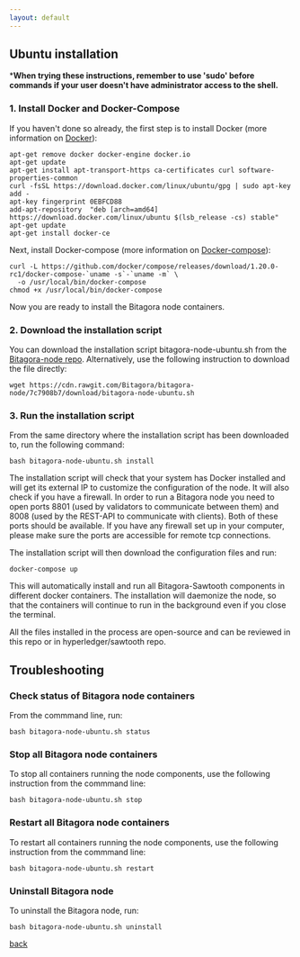 ```yaml
---
layout: default
---
```

## Ubuntu installation

***When trying these instructions, remember to use 'sudo' before commands if your user doesn't 
have administrator access to the shell.**

### 1. Install Docker and Docker-Compose

If you haven't done so already, the first step is to install Docker (more information on 
[Docker](https://docs.docker.com/install/linux/docker-ce/ubuntu/)):

```
apt-get remove docker docker-engine docker.io
apt-get update
apt-get install apt-transport-https ca-certificates curl software-properties-common
curl -fsSL https://download.docker.com/linux/ubuntu/gpg | sudo apt-key add -
apt-key fingerprint 0EBFCD88
add-apt-repository  "deb [arch=amd64] https://download.docker.com/linux/ubuntu $(lsb_release -cs) stable"
apt-get update
apt-get install docker-ce
```

Next, install Docker-compose (more information on [Docker-compose](https://github.com/docker/compose/releases)):


```
curl -L https://github.com/docker/compose/releases/download/1.20.0-rc1/docker-compose-`uname -s`-`uname -m` \
  -o /usr/local/bin/docker-compose
chmod +x /usr/local/bin/docker-compose
```

Now you are ready to install the Bitagora node containers.

### 2. Download the installation script

You can download the installation script bitagora-node-ubuntu.sh from the [Bitagora-node repo](https://github.com/Bitagora/bitagora-node). Alternatively, use the following instruction to download the file directly:

```
wget https://cdn.rawgit.com/Bitagora/bitagora-node/7c7908b7/download/bitagora-node-ubuntu.sh
```

### 3. Run the installation script

From the same directory where the installation script has been downloaded to,
run the following command:

```
bash bitagora-node-ubuntu.sh install
```

The installation script will check that your system has Docker installed and will get its external IP
to customize the configuration of the node. It will also check if you have a firewall. In order to
run a Bitagora node you need to open ports 8801 (used by validators to communicate between them) and 8008 
(used by the REST-API to communicate with clients). Both of these ports should be available. 
If you have any firewall set up in your computer, please make sure the ports are accessible for remote tcp
connections. 

The installation script will then download the configuration files and run:

```
docker-compose up
```

This will automatically install and run all Bitagora-Sawtooth components in different docker containers. 
The installation will daemonize the node, so that the containers will continue to run in the background 
even if you close the terminal. 

All the files installed in the process are open-source and can be reviewed in this repo or in hyperledger/sawtooth 
repo.

## Troubleshooting 

### Check status of Bitagora node containers

From the commmand line, run:

```
bash bitagora-node-ubuntu.sh status
```

### Stop all Bitagora node containers

To stop all containers running the node components, use the following instruction from the
commmand line:

```
bash bitagora-node-ubuntu.sh stop
```

### Restart all Bitagora node containers

To restart all containers running the node components, use the following instruction from the
commmand line:

```
bash bitagora-node-ubuntu.sh restart
```

### Uninstall Bitagora node 

To uninstall the Bitagora node, run:

```
bash bitagora-node-ubuntu.sh uninstall
``` 

[back](./validator.md)

